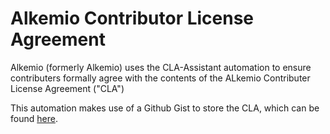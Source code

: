 # Alkemio Contributor License Agreement

Alkemio (formerly Alkemio) uses the CLA-Assistant automation to ensure contributers formally agree with the contents of the ALkemio Contributer License Agreement ("CLA")

This automation makes use of a Github Gist to store the CLA, which can be found [here](https://gist.github.com/ReneHonig/db1f2493e947ccf813a4172a86a49b05#file-cherrytwist_cla).